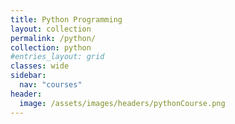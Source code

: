 ```yaml
---
title: Python Programming
layout: collection
permalink: /python/
collection: python
#entries_layout: grid
classes: wide
sidebar:
  nav: "courses"
header:
  image: /assets/images/headers/pythonCourse.png
---
```

